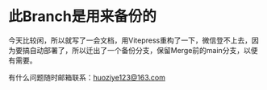 # 此Branch是用来备份的

今天比较闲，所以就写了一会文档，用Vitepress重构了一下，微信登不上去，因为要搞自动部署了，所以迁出了一个备份分支，保留Merge前的main分支，以便有需要。

有什么问题随时邮箱联系：huoziye123@163.com